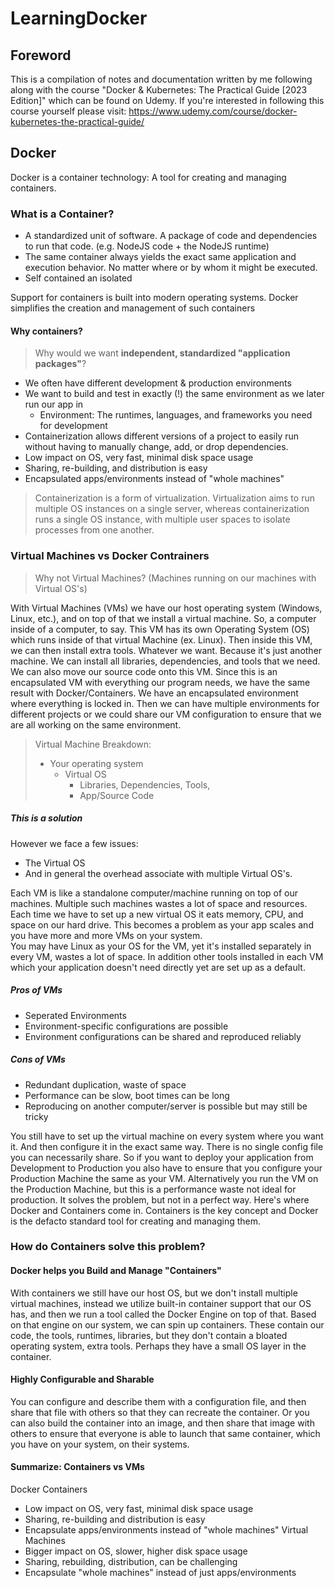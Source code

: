 # LearningDocker
## Foreword
This is a compilation of notes and documentation written by me following along with the course "Docker & Kubernetes: The Practical Guide [2023 Edition]" which can be found on Udemy. If you're interested in following this course yourself please visit: https://www.udemy.com/course/docker-kubernetes-the-practical-guide/

## Docker
Docker is a container technology: A tool for creating and managing containers.

### What is a Container?
- A standardized unit of software. A package of code and dependencies to run that code. (e.g. NodeJS code + the NodeJS runtime)
- The same container always yields the exact same application and execution behavior. No matter where or by whom it might be executed.
- Self contained an isolated

Support for containers is built into modern operating systems. Docker simplifies the creation and management of such containers

#### Why containers?
> Why would we want **independent, standardized "application packages"**?
- We often have different development & production environments
- We want to build and test in exactly (!) the same environment as we later run our app in
	+ Environment: The runtimes, languages, and frameworks you need for development
- Containerization allows different versions of a project to easily run without having to manually change, add, or drop dependencies.
- Low impact on OS, very fast, minimal disk space usage
- Sharing, re-building, and distribution is easy
- Encapsulated apps/environments instead of "whole machines"
> Containerization is a form of virtualization. Virtualization aims to run multiple OS instances on a single server, whereas containerization runs a single OS instance, with multiple user spaces to isolate processes from one another.

### Virtual Machines vs Docker Contrainers
> Why not Virtual Machines? (Machines running on our machines with Virtual OS's)  

With Virtual Machines (VMs) we have our host operating system (Windows, Linux, etc.), and on top of that we install a virtual machine. So, a computer  inside of a computer, to say. This VM has its own Operating System (OS) which runs inside of that virtual Machine (ex. Linux). Then inside this VM, we can then install extra tools. Whatever we want. Because it's just another machine. We can install all libraries, dependencies, and tools that we need. We can also move our source code onto this VM. Since this is an encapsulated VM with everything our program needs, we have the same result with Docker/Containers. We have an encapsulated environment where everything is locked in. Then we can have multiple environments for different projects or we could share our VM configuration to ensure that we are all working on the same environment.  

> Virtual Machine Breakdown:
>- Your operating system
>	+ Virtual OS
>		+ Libraries, Dependencies, Tools,
>		+ App/Source Code
##### This is a solution
However we face a few issues:  
- The Virtual OS 
- And in general the overhead associate with multiple Virtual OS's. 

Each VM is like a standalone computer/machine running on top of our machines. Multiple such machines wastes a lot of space and resources. Each time we have to set up a new virtual OS it eats memory, CPU, and space on our hard drive. This becomes a problem as your app scales and you have more and more VMs on your system.  
You may have Linux as your OS for the VM, yet it's installed separately in every VM, wastes a lot of space. In addition other tools installed in each VM which your application doesn't need directly yet are set up as a default.
##### Pros of VMs
- Seperated Environments
- Environment-specific configurations are possible
- Environment configurations can be shared and reproduced reliably
##### Cons of VMs
- Redundant duplication, waste of space
- Performance can be slow, boot times can be long
- Reproducing on another computer/server is possible but may still be tricky 

You still have to set up the virtual machine on every system where you want it. And then configure it in the exact same way. There is no single config file you can necessarily share. So if you want to deploy your application from Development to Production you also have to ensure that you configure your Production Machine the same as your VM. Alternatively you run the VM on the Production Machine, but this is a performance waste not ideal for production. It solves the problem, but not in a perfect way. Here's where Docker and Containers come in. Containers is the key concept and Docker is the defacto standard tool for creating and managing them.
### How do Containers solve this problem?
#### Docker helps you Build and Manage "Containers"
With containers we still have our host OS, but we don't install multiple virtual machines, instead we utilize built-in container support that our OS has, and then we run a tool called the Docker Engine on top of that. Based on that engine on our system, we can spin up containers. These contain our code, the tools, runtimes, libraries, but they don't contain a bloated operating system, extra tools. Perhaps they have a small OS layer in the container.
#### Highly Configurable and Sharable
You can configure and describe them with a configuration file, and then share that file with others so that they can recreate the container. Or you can also build the container into an image, and then share that image with others to ensure that everyone is able to launch that same container, which you have on your system, on their systems.
#### Summarize: Containers vs VMs
Docker Containers  
- Low impact on OS, very fast, minimal disk space usage
- Sharing, re-building and distribution is easy
- Encapsulate apps/environments instead of "whole machines"
Virtual Machines  
- Bigger impact on OS, slower, higher disk space usage
- Sharing, rebuilding, distribution, can be challenging
- Encapsulate "whole machines" instead of just apps/environments
